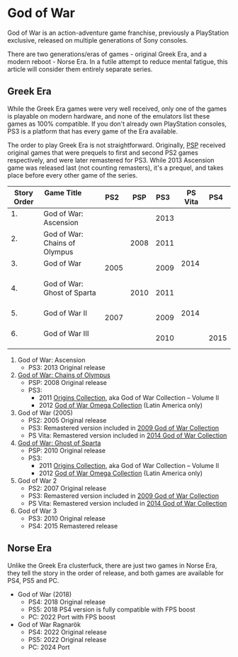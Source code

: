 # God of War

God of War is an action-adventure game franchise, previously a PlayStation exclusive, released on multiple generations of Sony consoles.

There are two generations/eras of games - original Greek Era, and a modern reboot - Norse Era. In a futile attempt to reduce mental fatigue, this article will consider them entirely separate series.

## Greek Era

While the Greek Era games were very well received, only one of the games is playable on modern hardware, and none of the emulators list these games as 100% compatible. If you don't already own PlayStation consoles, PS3 is a platform that has every game of the Era available.

The order to play Greek Era is not straightforward. Originally, [PSP](https://en.wikipedia.org/wiki/PlayStation_Portable) received original games that were prequels to first and second PS2 games respectively, and were later remastered for PS3. While 2013 Ascension game was released last (not counting remasters), it's a prequel, and takes place before every other game of the series.

| Story Order  | Game Title                     | PS2   | PSP   | PS3   | PS Vita  | PS4   |
| ------------ | ------------------------------ | ----- | ----- | ----- | -------- | ----- |
| 1.           | God of War: Ascension          |       |       | 2013  |          |       |
| 2.           | God of War: Chains of Olympus  |       | 2008  | 2011  |          |       |
| 3.           | God of War                     | 2005  |       | 2009  | 2014     |       |
| 4.           | God of War: Ghost of Sparta    |       | 2010  | 2011  |          |       |
| 5.           | God of War II                  | 2007  |       | 2009  | 2014     |       |
| 6.           | God of War III                 |       |       | 2010  |          | 2015  |

1. God of War: Ascension
   - PS3: 2013 Original release
2. [God of War: Chains of Olympus](https://en.wikipedia.org/wiki/God_of_War:_Chains_of_Olympus)
   - PSP: 2008 Original release
   - PS3:
     - 2011 [Origins Collection](https://en.wikipedia.org/wiki/God_of_War_video_game_collections#God_of_War:_Origins_Collection), aka God of War Collection – Volume II
     - 2012 [God of War Omega Collection](https://en.wikipedia.org/wiki/God_of_War_video_game_collections#God_of_War_Saga) (Latin America only)
3. God of War (2005)
   - PS2: 2005 Original release
   - PS3: Remastered version included in [2009 God of War Collection](https://en.wikipedia.org/wiki/God_of_War_video_game_collections)
   - PS Vita: Remastered version included in [2014 God of War Collection](https://blog.playstation.com/2014/05/06/god-of-war-collection-out-today-on-ps-vita/)
4. [God of War: Ghost of Sparta](https://en.wikipedia.org/wiki/God_of_War:_Ghost_of_Sparta)
   - PSP: 2010 Original release
   - PS3:
     - 2011 [Origins Collection](https://en.wikipedia.org/wiki/God_of_War_video_game_collections#God_of_War:_Origins_Collection), aka God of War Collection – Volume II
     - 2012 [God of War Omega Collection](https://en.wikipedia.org/wiki/God_of_War_video_game_collections#God_of_War_Saga) (Latin America only)
5. God of War 2
   - PS2: 2007 Original release
   - PS3: Remastered version included in [2009 God of War Collection](https://en.wikipedia.org/wiki/God_of_War_video_game_collections)
   - PS Vita: Remastered version included in [2014 God of War Collection](https://blog.playstation.com/2014/05/06/god-of-war-collection-out-today-on-ps-vita/)
6. God of War 3
   - PS3: 2010 Original release
   - PS4: 2015 Remastered release

## Norse Era

Unlike the Greek Era clusterfuck, there are just two games in Norse Era, they tell the story in the order of release, and both games are available for PS4, PS5 and PC.

- God of War (2018)
  - PS4: 2018 Original release
  - PS5: 2018 PS4 version is fully compatible with FPS boost
  - PC: 2022 Port with FPS boost
- God of War Ragnarök
  - PS4: 2022 Original release
  - PS5: 2022 Original release
  - PC: 2024 Port
